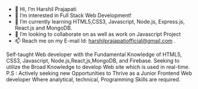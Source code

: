 - 👋 Hi, I’m Harshil Prajapati
- 👀 I’m interested in Full Stack Web Development!
- 🌱 I’m currently learning HTML5,CSS3, Javascript, Node.js, Express.js, React.js and MongoDB.
- 💞️ I’m looking to collaborate on as well as work on Javascript Project
- 📫 Reach me on my E-mail Id: harshilprajapatiofficial@gmail.com .

Self-taught Web developer with the Fundamental Knowledge of HTML5, CSS3, Javascript, Node.js,React,js,MongoDB, and Firebase. Seeking to utilize the Broad Knowledge to develop Web site which is used in real-time.
P.S : Actively seeking new Opportunities to Thrive as a Junior Frontend Web developer Where analytical, technical, Programming Skills are required.

